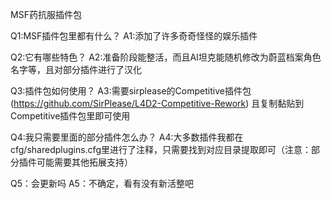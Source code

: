 MSF药抗服插件包

Q1:MSF插件包里都有什么？
A1:添加了许多奇奇怪怪的娱乐插件

Q2:它有哪些特色？
A2:准备阶段能整活，而且AI坦克能随机修改为蔚蓝档案角色名字等，且对部分插件进行了汉化

Q3:插件包如何使用？
A3:需要sirplease的Competitive插件包(https://github.com/SirPlease/L4D2-Competitive-Rework)
   且复制黏贴到Competitive插件包里即可使用

Q4:我只需要里面的部分插件怎么办？
A4:大多数插件我都在cfg/sharedplugins.cfg里进行了注释，只需要找到对应目录提取即可（注意：部分插件可能需要其他拓展支持）

Q5：会更新吗
A5：不确定，看有没有新活整吧
